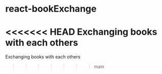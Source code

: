 # react-bookExchange
<<<<<<< HEAD
Exchanging books with each others 
=======
Exchanging books with each others 
>>>>>>> main
